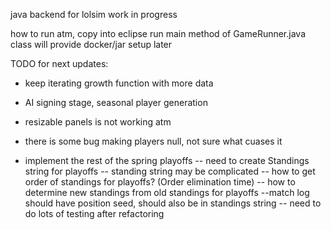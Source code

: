 java backend for lolsim work in progress

how to run atm, copy into eclipse
run main method of GameRunner.java class
will provide docker/jar setup later

TODO for next updates:
- keep iterating growth function with more data 
- AI signing stage, seasonal player generation 
- resizable panels is not working atm 
- there is some bug making players null, not sure what cuases it 

- implement the rest of the spring playoffs
    -- need to create Standings string for playoffs
      -- standing string may be complicated
         -- how to get order of standings for playoffs? (Order elimination time)
      -- how to determine new standings from old standings for playoffs
--match log should have position seed, should also be in standings string 
-- need to do lots of testing after refactoring
